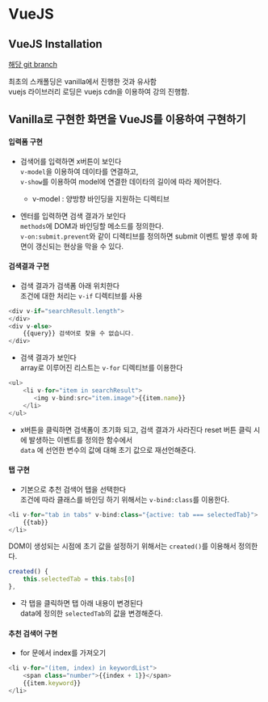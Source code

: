 # VueJS

## VueJS Installation
[해당 git branch](https://github.com/jeonghwan-kim/lecture-vue/tree/2-vue/scafolding/2-vue)

최초의 스캐폴딩은 vanilla에서 진행한 것과 유사함    
vuejs 라이브러리 로딩은 vuejs cdn을 이용하여 강의 진행함.

## Vanilla로 구현한 화면을 VueJS를 이용하여 구현하기

#### 입력폼 구현
- 검색어를 입력하면 x버튼이 보인다   
`v-model`을 이용하여 데이타를 연결하고,    
`v-show`를 이용하여 model에 연결한 데이타의 길이에 따라 제어한다.
    - v-model : 양방향 바인딩을 지원하는 디렉티브
    

- 엔터를 입력하면 검색 결과가 보인다   
`methods`에 DOM과 바인딩할 메소드를 정의한다.   
`v-on:submit.prevent`와 같이 디렉티브를 정의하면 submit 이벤트 발생 후에 화면이 갱신되는 현상을 막을 수 있다.

#### 검색결과 구현
- 검색 결과가 검색폼 아래 위치한다    
조건에 대한 처리는 `v-if` 디렉티브를 사용   
```javascript
<div v-if="searchResult.length">
</div>
<div v-else>
    {{query}} 검색어로 찾을 수 없습니다.
</div>
```

- 검색 결과가 보인다   
array로 이루어진 리스트는 `v-for` 디렉티브를 이용한다
```javascript
<ul>
    <li v-for="item in searchResult">
       <img v-bind:src="item.image">{{item.name}}
    </li>
</ul>
```

- x버튼을 클릭하면 검색폼이 초기화 되고, 검색 결과가 사라진다
reset 버튼 클릭 시에 발생하는 이벤트를 정의한 함수에서    
`data` 에 선언한 변수의 값에 대해 초기 값으로 재선언해준다.

#### 탭 구현
- 기본으로 추천 검색어 탭을 선택한다    
조건에 따라 클래스를 바인딩 하기 위해서는 `v-bind:class`를 이용한다.
```javascript
<li v-for="tab in tabs" v-bind:class="{active: tab === selectedTab}">
    {{tab}}
</li>
```

DOM이 생성되는 시점에 초기 값을 설정하기 위해서는 `created()`를 이용해서 정의한다.
```javascript
created() {
    this.selectedTab = this.tabs[0]
},
```

- 각 탭을 클릭하면 탭 아래 내용이 변경된다    
data에 정의한 `selectedTab`의 값을 변경해준다.

#### 추천 검색어 구현
- for 문에서 index를 가져오기    
```javascript
<li v-for="(item, index) in keywordList">
    <span class="number">{{index + 1}}</span>
    {{item.keyword}}
</li>
```
